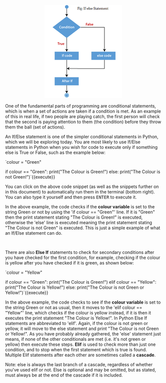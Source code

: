 <p align="center">
    <img src="./assets/ifelse.png" alt="If-else Statement" width="250" class="center"/>
</p>

One of the fundamental parts of programming are conditional statements, which is when a set of actions are taken if a condition is met. As an example of this in real life, if two people are playing catch, the first person will check that the second is paying attention to them (the condition) before they throw them the ball (set of actions). 

An If/Else statement is one of the simpler conditional statements in Python, which we will be exploring today. You are most likely to use If/Else statements in Python when you wish for code to execute only if something else is True or False, such as the example below:

`colour = "Green"

if colour == "Green":
    print("The Colour is Green!")
else:
    print("The Colour is not Green!")`{{execute}}

You can click on the above code snippet (as well as the snippets further on in this document) to automatically run them in the terminal (bottom right). You can also type it yourself and then press <kbd>ENTER</kbd> to execute it.

In the above example, the code checks if the **colour variable** is set to the string Green or not  by using the 'if colour == "Green"' line. If it is "Green" then the print statement stating "The Colour is Green!" is executed, otherwise the 'else' line is executed meaning the print statement stating "The Colour is not Green" is executed. This is just a simple example of what an If/Else statement can do.

</br>

There are also **Else If** statements to check for secondary conditions after you have checked for the first condition, for example, checking if the colour is yellow after you have checked if it is green, as shown below:

`colour = "Yellow"

if colour == "Green":
    print("The Colour is Green!")
elif colour == "Yellow":
    print("The Colour is Yellow!")
else:
    print("The Colour is not Green or Yellow!")`{{execute}}

In the above example, the code checks to see if the **colour variable** is set to the string Green or not as usual, then it moves to the 'elif colour == "Yellow"' line, which checks if the colour is yellow instead, if it is then it executes the print statement "The Colour is Yellow!". In Python Else If statements are abbreviated to 'elif'. Again, if the colour is not green or yellow, it will move to the else statement and print "The Colour is not Green or Yellow!". As you have probably already gathered, the 'else' statement just means, if none of the other conditionals are met (i.e. it's not green or yellow) then execute these steps. **Elif** is used to check more than just one condition, and to stop when the first statement which is true is found. Multiple Elif statements after each other are sometimes called a **cascade**.

Note: else is always the last branch of a cascade, regardless of whether you've used elif or not. Else is optional and may be omitted, but as stated, must always be at the end of the cascade if it is included.

